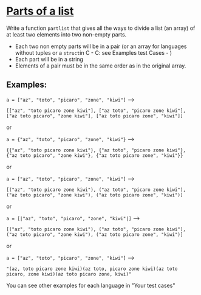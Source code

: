 # [Parts of a list](https://www.codewars.com/kata/parts-of-a-list "https://www.codewars.com/kata/56f3a1e899b386da78000732")

Write a function `partlist` that gives all the ways to divide a list (an array) of
at least two elements into two non-empty parts.

- Each two non empty parts will be in a pair (or an array for languages without tuples or a `struct`in C - C: see Examples test Cases - ) 
- Each part will be in a string
- Elements of a pair must be in the same order as in the original array.

## Examples: 

`a = ["az", "toto", "picaro", "zone", "kiwi"]` -->

`[["az", "toto picaro zone kiwi"], ["az toto", "picaro zone kiwi"], ["az toto picaro", "zone kiwi"], ["az toto picaro zone", "kiwi"]]`
 
 or
 
 `a = {"az", "toto", "picaro", "zone", "kiwi"}` -->

`{{"az", "toto picaro zone kiwi"}, {"az toto", "picaro zone kiwi"}, {"az toto picaro", "zone kiwi"}, {"az toto picaro zone", "kiwi"}}`

or
 
`a = ["az", "toto", "picaro", "zone", "kiwi"]` -->

`[("az", "toto picaro zone kiwi"), ("az toto", "picaro zone kiwi"), ("az toto picaro", "zone kiwi"), ("az toto picaro zone", "kiwi")]`

or 

`a = [|"az", "toto", "picaro", "zone", "kiwi"|]` -->

`[("az", "toto picaro zone kiwi"), ("az toto", "picaro zone kiwi"), ("az toto picaro", "zone kiwi"), ("az toto picaro zone", "kiwi")]`
 
 
 or
 
`a = ["az", "toto", "picaro", "zone", "kiwi"]` -->

`"(az, toto picaro zone kiwi)(az toto, picaro zone kiwi)(az toto picaro, zone kiwi)(az toto picaro zone, kiwi)"`

You can see other examples for each language in "Your test cases"